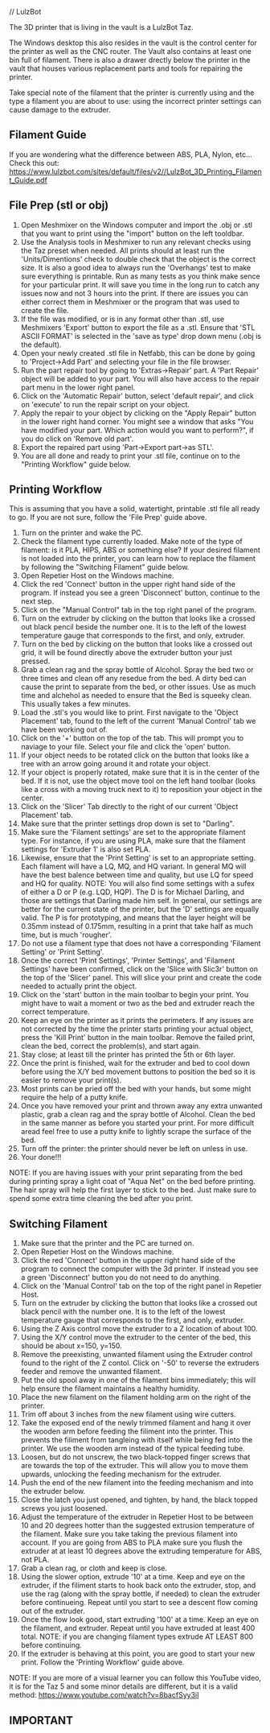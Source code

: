 // LulzBot

The 3D printer that is living in the vault is a LulzBot
Taz.

The Windows desktop this also resides in the vault is the control
center for the printer as well as the CNC router. 
The Vault also contains at least one bin full of filament. 
There is also a drawer drectly below the printer in the vault 
that houses various replacement parts and tools for repairing the printer.

Take special note of the filament that the printer is currently using and
the type a filament you are about to use: using the incorrect printer settings
can cause damage to the extruder.

Filament Guide
-----------------------------------
If you are wondering what the difference between ABS, PLA, Nylon, etc...
Check this out:
https://www.lulzbot.com/sites/default/files/v2//LulzBot_3D_Printing_Filament_Guide.pdf

File Prep (stl or obj)
-----------------------------------

1. Open Meshmixer on the Windows computer and import the .obj or .stl that you want 
    to print using the "import" button on the left tooldbar.
2. Use the Analysis tools in Meshmixer to run any relevant checks using the Taz preset
    when needed. All prints should at least run the 'Units/Dimentions' check to double check that 
    the object is the correct size. It is also a good idea to always run the 
    'Overhangs' test to make sure everything is printable. Run as many
    tests as you think make sence for your particular print. It will save you time
    in the long run to catch any issues now and not 3 hours into the print.
    If there are issues you can either correct them in Meshmixer or the 
    program that was used to create the file.
3. If the file was modified, or is in any format other than .stl, use 
    Meshmixers 'Export' button to export the file as a .stl. Ensure that 
    'STL ASCII FORMAT' is selected in the 'save as type' drop down menu 
    (.obj is the default).
4. Open your newly created .stl file in Netfabb, this can be done by going to 
    'Project->Add Part' and selecting your file in the file browser.
5. Run the part repair tool by going to 'Extras->Repair' part. A 'Part Repair' 
    object will be added to your part. You will also have access to the repair 
    part menu in the lower right panel.
7. Click on the 'Automatic Repair' button, select 'default repair', 
    and click on 'execute' to run the repair script on your object.
8. Apply the repair to your object by clicking on the "Apply Repair" 
    button in the lower right hand corner. You might see a window that asks 
    "You have modified your part. Which action would you want to perform?", 
    if you do click on 'Remove old part'.
9. Export the repaired part using 'Part->Export part->as STL'. 
10. You are all done and ready to print your .stl file, continue on to the "Printing
    Workflow" guide below.

Printing Workflow
-----------------
This is assuming that you have a solid, watertight, printable .stl file all
ready to go. If you are not sure, follow the 'File Prep' guide above.

1. Turn on the printer and wake the PC.
2. Check the filament type currently loaded. Make note of the type of filament:
   is it PLA, HIPS, ABS or something else? If your desired filament is not 
   loaded into the printer, you can learn how to replace the filament by 
   following the "Switching Filament" guide below.
3. Open Repetier Host on the Windows machine.
4. Click the red 'Connect' button in the upper right hand side of the program. 
   If instead you see a green 'Disconnect' button, continue to the next step.
5. Click on the "Manual Control" tab in the top right panel of the program.
6. Turn on the extruder by clicking on the button that looks like a crossed out black
   pencil beside the number one. It is to the left of the lowest temperature gauge
   that corresponds to the first, and only, extruder.
7. Turn on the bed by clicking on the button that looks like a crossed out grid,
   it will be found directly above the extruder button your just pressed.
8. Grab a clean rag and the spray bottle of Alcohol. Spray the bed two or three 
    times and clean off any resedue from the bed. A dirty bed can cause the print
    to separate from the bed, or other issues. Use as much time and alchehol as 
    needed to ensure that the Bed is squeeky clean. This usually takes a few minutes.
9. Load the .stl's you would like to print. First navigate to the 
    'Object Placement' tab, found to the left of the current 
    'Manual Control' tab we have been working out of.
10. Click on the '+' button on the top of the tab. This will prompt you to
    naviage to your file. Select your file and click the 'open' button.
11. If your object needs to be rotated click on the button that looks like a 
    tree with an arrow going around it and rotate your object.
12. If your object is properly rotated, make sure that it is in the center of the bed.
    If it is not, use the object move tool on the left hand toolbar (looks like a cross
    with a moving truck next to it) to reposition your object in the center.
13. Click on the 'Slicer' Tab directly to the right of our current 
    'Object Placement' tab.
14. Make sure that the printer settings drop down is set to "Darling".
15. Make sure the 'Filament settings' are set to the appropriate filament type. 
    For instance, if you are using PLA, make sure that the filament settings 
    for 'Extruder 1' is also set PLA.
16. Likewise, ensure that the 'Print Setting' is set to an appropriate setting. 
    Each filament will have a LQ, MQ, and HQ variant. In general MQ will have 
    the best balence between time and quality, but use LQ for speed and HQ for
    quality. NOTE: You will also find some settings with a sufex of either a D
    or P (e.g. LQD, HQP). The D is for Michael Darling, and those are settings
    that Darling made him self. In general, our settings are better for the 
    current state of the printer, but the 'D' settings are equally valid. The
    P is for prototyping, and means that the layer height will be 0.35mm instead of
    0.175mm, resulting in a print that take half as much time, but is much 'rougher'.
17. Do not use a filament type that does not have a corresponding 'Filament Setting' 
    or 'Print Setting'.
18. Once the correct 'Print Settings', 'Printer Settings', and 'Filament Settings' 
    have been confirmed, click on the 'Slice with Slic3r' button on the top of the 
    'Slicer' panel. This will slice your print and create the code needed to 
    actually print the object.
19. Click on the 'start' button in the main toolbar to begin your print. You might
    have to wait a moment or two as the bed and extruder reach the correct 
    temperature.
20. Keep an eye on the printer as it prints the perimeters. If any issues are not
    corrected by the time the printer starts printing your actual object, press the
    'Kill Print' button in the main toolbar. Remove the failed print, clean the bed,
    correct the problem(s), and start again.
21. Stay close; at least till the printer has printed the 5th or 6th layer. 
22. Once the print is finished, wait for the extruder and bed to cool down 
    before using the X/Y bed movement buttons to position the bed so it is 
    easier to remove your print(s). 
23. Most prints can be pried off the bed with your hands, but some might require
    the help of a putty knife.
24. Once you have removed your print and thrown away any extra unwanted plastic,
    grab a clean rag and the spray bottle of Alcohol. Clean the bed
    in the same manner as before you started your print. For more difficult
    aread feel free to use a putty knife to lightly scrape the surface of the bed.
25. Turn off the printer: the printer should never be left on unless in use.
26. Your done!!!

NOTE: If you are having issues with your print separating from the bed during
printing spray a light coat of "Aqua Net" on the bed before printing. The hair
spray will help the first layer to stick to the bed. Just make sure to spend
some extra time cleaning the bed after you print.

Switching Filament
------------------

1. Make sure that the printer and the PC are turned on.
2. Open Repetier Host on the Windows machine.
3. Click the red 'Connect' button in the upper right hand side of the program to 
    connect the computer with the 3d printer. If instead you see a green 
    'Disconnect' button you do not need to do anything.
4. Click on the 'Manual Control' tab on the top of the right panel in Repetier Host.
5. Turn on the extruder by clicking the button that looks like a crossed out black
   pencil with the number one. It is to the left of the lowest temperature gauge
   that corresponds to the first, and only, extruder.
6. Using the Z Axis control move the extruder to a Z location of about 100.
7. Using the X/Y control move the extruder to the center of the bed, this should
    be about x=150, y=150.
8. Remove the preexisting, unwanted filament using the Extruder control 
    found to the right of the Z contol. Click on '-50' to reverse the extruders 
    feeder and remove the unwanted filament.
9. Put the old spool away in one of the filament bins immediately; this will 
    help ensure the filament maintains a healthy humidity.
10. Place the new filament on the filament holding arm on the right 
    of the printer. 
11. Trim off about 3 inches from the new filament using wire cutters.
12. Take the exposed end of the newly trimmed filament and hang it over 
    the wooden arm before feeding the filiment into the printer. This 
    prevents the filiment from tangleing with itself while being fed into 
    the printer. We use the wooden arm instead of the typical feeding tube.
13. Loosen, but do not unscrew, the two black-topped finger screws that are 
    towards the top of the extruder. This will allow you to move them upwards, 
    unlocking the feeding mechanism for the extruder.
14. Push the end of the new filament into the feeding mechanism and into the 
    extruder below.
15. Close the latch you just opened, and tighten, by hand, the black topped 
    screws you just loosened.
16. Adjust the temperature of the extruder in Repetier Host to be between 10 
    and 20 degrees hotter than the suggested extrusion temperature of the 
    filament. Make sure you take taking the previous filament into account.
    If you are going from ABS to PLA make sure you flush the extruder at at least
    10 degrees above the extruding temperature for ABS, not PLA.
17. Grab a clean rag, or cloth and keep is close.
18. Using the slower option, extrude '10' at a time. Keep and eye on the extruder,
    if the filiment starts to hook back onto the extruder, stop, and use the rag
    (along with the spray bottle, if needed) to clean the extruder before continueing. 
    Repeat until you start to see a descent flow coming out of the extruder. 
19. Once the flow look good, start extruding '100' at a time. Keep an eye on 
    the filament, and extruder. Repeat until you have extruded at least 400 
    total. NOTE: if you are changing filament types extrude AT LEAST 
    800 before continuing.
20. If the extruder is behaving at this point, you are good to start 
    your new print. Follow the 'Printing Workflow' guide above. 

NOTE:
If you are more of a visual learner you can follow this YouTube video, it
is for the Taz 5 and some minor details are different, but it is a valid method: 
https://www.youtube.com/watch?v=8bacfSyy3iI 

IMPORTANT
--------


